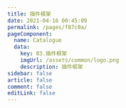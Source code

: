 ```yaml
---
title: 插件框架
date: 2021-04-16 00:45:09
permalink: /pages/f87c0a/
pageComponent:
  name: Catalogue
  data:
    key: 03.插件框架
    imgUrl: /assets/common/logo.png
    description: 插件框架
sidebar: false
article: false
comment: false
editLink: false
---
```

